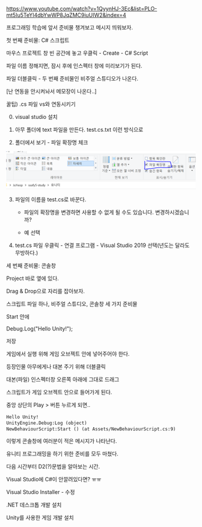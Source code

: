 https://www.youtube.com/watch?v=1QyynHJ-3Ec&list=PLO-mt5Iu5TeYI4dbYwWP8JqZMC9iuUIW2&index=4



프로그래밍 학습에 앞서 준비물 챙겨보고 메시지 띄워보자.



첫 번째 준비물: C# 스크립트



마우스 프로젝트 창 빈 공간에 놓고 우클릭 - Create - C# Script



파일 이름 정해지면, 잠시 후에 인스펙터 창에 미리보기가 된다.



파일 더블클릭 - 두 번째 준비물인 비주얼 스튜디오가 나온다.

[난 연동을 안시켜놔서 메모장이 나온다..]



꿀팁) .cs 파일 vs와 연동시키기

0. visual studio 설치

1. 아무 폴더에 text 파일을 만든다. test.cs.txt 이런 방식으로
2. 폴더에서 보기 - 파일 확장명 체크

![4-1](4-1.PNG)

3. 파일의 이름을 test.cs로 바꾼다.

   - 파일의 확장명을 변경하면 사용할 수 없게 될 수도 있습니다. 변경하시겠습니까?

   - 예 선택

4. test.cs 파일 우클릭 - 연결 프로그램 - Visual Studio 2019 선택(년도는 달라도 무방하다.)





세 번째 준비물: 콘솔창

Project 바로 옆에 있다.

Drag & Drop으로 자리를 잡아보자.



스크립트 파일 하나, 비주얼 스튜디오, 콘솔창 세 가지 준비물



Start 안에 

Debug.Log("Hello Unity!");

저장



게임에서 실행 위해 게임 오브젝트 안에 넣어주어야 한다.

등장인물 아무에게나 대본 주기 위해 더블클릭

대본(파일) 인스펙터창 오른쪽 아래에 그대로 드래그

스크립트가 게임 오브젝트 안으로 들어가게 된다.



중앙 상단의 Play > 버튼 누르게 되면..

```
Hello Unity!
UnityEngine.Debug:Log (object)
NewBehaviourScript:Start () (at Assets/NewBehaviourScript.cs:9)
```

이렇게 콘솔창에 여러분이 적은 메시지가 나타난다.



유니티 프로그래밍을 하기 위한 준비를 모두 마쳤다.



다음 시간부터 D2(?)문법을 알아보는 시간.



Visual Studio에 C#이 안깔려있다면? ㅠㅠ



Visual Studio Installer - 수정

.NET 데스크톱 개발 설치

Unity를 사용한 게임 개발 설치